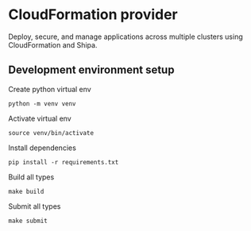 # CloudFormation provider

Deploy, secure, and manage applications across multiple clusters using CloudFormation and Shipa.

## Development environment setup

Create python virtual env

    python -m venv venv
    
Activate virtual env

    source venv/bin/activate
    
Install dependencies

    pip install -r requirements.txt
    
Build all types

    make build

Submit all types

    make submit
